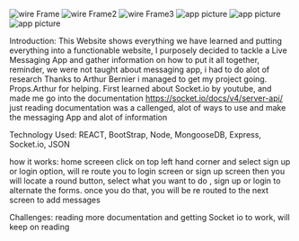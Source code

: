 ![wire Frame](../message-app/src/pages/AuthPage/images/wireframept1.png)
![wire Frame2](../message-app/src/pages/AuthPage/images/wireframept3.png)
![wire Frame3](../message-app/src/pages/AuthPage/images/wireframept2.png)
![app picture](../message-app/src/pages/AuthPage/images/Screen%20Shot%202022-05-07%20at%209.21.54%20AM.png)
![app picture](../message-app/src/pages/AuthPage/images/Screen%20Shot%202022-05-07%20at%209.22.11%20AM.png)
![app picture](../message-app/src/pages/AuthPage/images/Screen%20Shot%202022-05-07%20at%209.25.38%20AM.png)

Introduction:
This Website shows everything we have learned and putting everything into a functionable website, I purposely decided to tackle a Live Messaging App and gather information on how to put it all together, reminder, we were not taught about messaging app, i had to do alot of research
Thanks to Arthur Bernier i managed to get my project going.
Props.Arthur for helping. 
First learned about Socket.io by youtube, and made me go into the documentation 
https://socket.io/docs/v4/server-api/
just reading documentation was a callenged, alot of ways to use and make the messaging App and alot of information




Technology Used:
REACT,
BootStrap,
Node,
MongooseDB,
Express,
Socket.io,
JSON



how it works:
home screeen click on top left hand corner and select sign up or login option, will re route you to login screen or sign up screen
then you will locate a round button, select what you want to do , sign up or login to alternate the forms. once you do that, you will be re routed to the next screen to add messages


Challenges:
reading more documentation and getting Socket io to work, will keep on reading